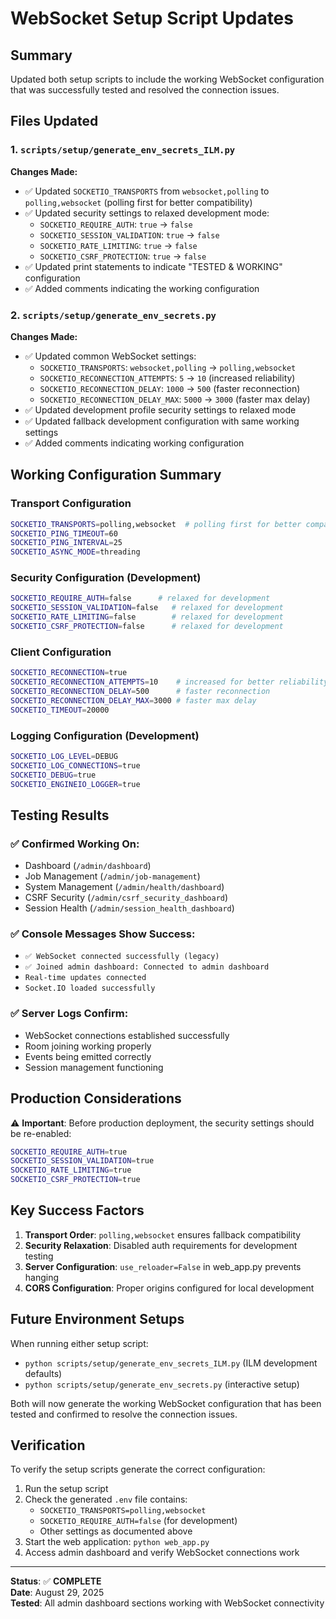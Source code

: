 # WebSocket Setup Script Updates

## Summary
Updated both setup scripts to include the working WebSocket configuration that was successfully tested and resolved the connection issues.

## Files Updated

### 1. `scripts/setup/generate_env_secrets_ILM.py`
**Changes Made:**
- ✅ Updated `SOCKETIO_TRANSPORTS` from `websocket,polling` to `polling,websocket` (polling first for better compatibility)
- ✅ Updated security settings to relaxed development mode:
  - `SOCKETIO_REQUIRE_AUTH`: `true` → `false`
  - `SOCKETIO_SESSION_VALIDATION`: `true` → `false`
  - `SOCKETIO_RATE_LIMITING`: `true` → `false`
  - `SOCKETIO_CSRF_PROTECTION`: `true` → `false`
- ✅ Updated print statements to indicate "TESTED & WORKING" configuration
- ✅ Added comments indicating the working configuration

### 2. `scripts/setup/generate_env_secrets.py`
**Changes Made:**
- ✅ Updated common WebSocket settings:
  - `SOCKETIO_TRANSPORTS`: `websocket,polling` → `polling,websocket`
  - `SOCKETIO_RECONNECTION_ATTEMPTS`: `5` → `10` (increased reliability)
  - `SOCKETIO_RECONNECTION_DELAY`: `1000` → `500` (faster reconnection)
  - `SOCKETIO_RECONNECTION_DELAY_MAX`: `5000` → `3000` (faster max delay)
- ✅ Updated development profile security settings to relaxed mode
- ✅ Updated fallback development configuration with same working settings
- ✅ Added comments indicating working configuration

## Working Configuration Summary

### Transport Configuration
```bash
SOCKETIO_TRANSPORTS=polling,websocket  # polling first for better compatibility
SOCKETIO_PING_TIMEOUT=60
SOCKETIO_PING_INTERVAL=25
SOCKETIO_ASYNC_MODE=threading
```

### Security Configuration (Development)
```bash
SOCKETIO_REQUIRE_AUTH=false      # relaxed for development
SOCKETIO_SESSION_VALIDATION=false   # relaxed for development
SOCKETIO_RATE_LIMITING=false        # relaxed for development
SOCKETIO_CSRF_PROTECTION=false      # relaxed for development
```

### Client Configuration
```bash
SOCKETIO_RECONNECTION=true
SOCKETIO_RECONNECTION_ATTEMPTS=10    # increased for better reliability
SOCKETIO_RECONNECTION_DELAY=500      # faster reconnection
SOCKETIO_RECONNECTION_DELAY_MAX=3000 # faster max delay
SOCKETIO_TIMEOUT=20000
```

### Logging Configuration (Development)
```bash
SOCKETIO_LOG_LEVEL=DEBUG
SOCKETIO_LOG_CONNECTIONS=true
SOCKETIO_DEBUG=true
SOCKETIO_ENGINEIO_LOGGER=true
```

## Testing Results

### ✅ Confirmed Working On:
- Dashboard (`/admin/dashboard`)
- Job Management (`/admin/job-management`)
- System Management (`/admin/health/dashboard`)
- CSRF Security (`/admin/csrf_security_dashboard`)
- Session Health (`/admin/session_health_dashboard`)

### ✅ Console Messages Show Success:
- `✅ WebSocket connected successfully (legacy)`
- `✅ Joined admin dashboard: Connected to admin dashboard`
- `Real-time updates connected`
- `Socket.IO loaded successfully`

### ✅ Server Logs Confirm:
- WebSocket connections established successfully
- Room joining working properly
- Events being emitted correctly
- Session management functioning

## Production Considerations

⚠️ **Important**: Before production deployment, the security settings should be re-enabled:

```bash
SOCKETIO_REQUIRE_AUTH=true
SOCKETIO_SESSION_VALIDATION=true
SOCKETIO_RATE_LIMITING=true
SOCKETIO_CSRF_PROTECTION=true
```

## Key Success Factors

1. **Transport Order**: `polling,websocket` ensures fallback compatibility
2. **Security Relaxation**: Disabled auth requirements for development testing
3. **Server Configuration**: `use_reloader=False` in web_app.py prevents hanging
4. **CORS Configuration**: Proper origins configured for local development

## Future Environment Setups

When running either setup script:
- `python scripts/setup/generate_env_secrets_ILM.py` (ILM development defaults)
- `python scripts/setup/generate_env_secrets.py` (interactive setup)

Both will now generate the working WebSocket configuration that has been tested and confirmed to resolve the connection issues.

## Verification

To verify the setup scripts generate the correct configuration:

1. Run the setup script
2. Check the generated `.env` file contains:
   - `SOCKETIO_TRANSPORTS=polling,websocket`
   - `SOCKETIO_REQUIRE_AUTH=false` (for development)
   - Other settings as documented above
3. Start the web application: `python web_app.py`
4. Access admin dashboard and verify WebSocket connections work

---

**Status**: ✅ **COMPLETE**  
**Date**: August 29, 2025  
**Tested**: All admin dashboard sections working with WebSocket connectivity